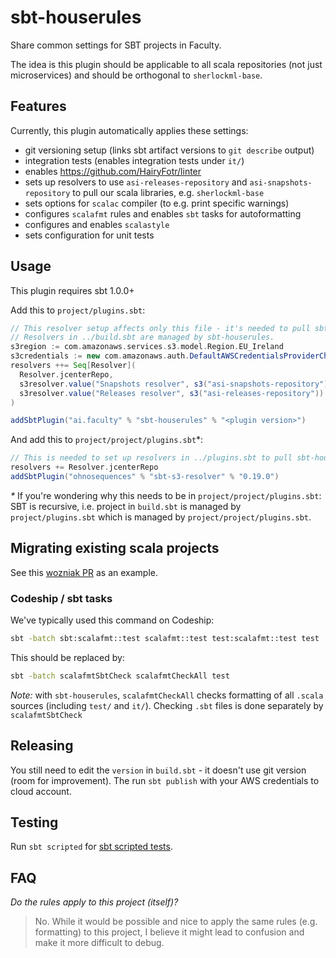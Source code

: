 # sbt-houserules

Share common settings for SBT projects in Faculty.

The idea is this plugin should be applicable to all scala repositories
(not just microservices) and should be orthogonal to `sherlockml-base`.

## Features

Currently, this plugin automatically applies these settings:

- git versioning setup (links sbt artifact versions to `git describe` output)
- integration tests (enables integration tests under `it/`)
- enables https://github.com/HairyFotr/linter
- sets up resolvers to use `asi-releases-repository` and
  `asi-snapshots-repository` to pull our scala libraries, e.g.
  `sherlockml-base`
- sets options for `scalac` compiler (to e.g. print specific warnings)
- configures `scalafmt` rules and enables `sbt` tasks for autoformatting
- configures and enables `scalastyle`
- sets configuration for unit tests

## Usage

This plugin requires sbt 1.0.0+

Add this to `project/plugins.sbt`:

```scala
// This resolver setup affects only this file - it's needed to pull sbt-houserules
// Resolvers in ../build.sbt are managed by sbt-houserules.
s3region := com.amazonaws.services.s3.model.Region.EU_Ireland
s3credentials := new com.amazonaws.auth.DefaultAWSCredentialsProviderChain()
resolvers ++= Seq[Resolver](
  Resolver.jcenterRepo,
  s3resolver.value("Snapshots resolver", s3("asi-snapshots-repository")).withIvyPatterns,
  s3resolver.value("Releases resolver", s3("asi-releases-repository")).withIvyPatterns
)

addSbtPlugin("ai.faculty" % "sbt-houserules" % "<plugin version>")
```

And add this to `project/project/plugins.sbt`*:

```scala
// This is needed to set up resolvers in ../plugins.sbt to pull sbt-houserules.
resolvers += Resolver.jcenterRepo
addSbtPlugin("ohnosequences" % "sbt-s3-resolver" % "0.19.0")
```

_*_ If you're wondering why this needs to be in `project/project/plugins.sbt`:
SBT is recursive, i.e. project in `build.sbt` is managed by `project/plugins.sbt`
which is managed by `project/project/plugins.sbt`.

## Migrating existing scala projects

See this [wozniak PR](https://bitbucket.org/theasi/wozniak/pull-requests/22/wip-houserules-plugin)
as an example.

### Codeship / sbt tasks

We've typically used this command on Codeship:

```bash
sbt -batch sbt:scalafmt::test scalafmt::test test:scalafmt::test test
```

This should be replaced by:

```bash
sbt -batch scalafmtSbtCheck scalafmtCheckAll test
```

_Note:_ with `sbt-houserules`, `scalafmtCheckAll` checks formatting of all
`.scala` sources (including `test/` and `it/`). Checking `.sbt` files is
done separately by `scalafmtSbtCheck`

## Releasing

You still need to edit the `version` in `build.sbt` - it doesn't use git
version (room for improvement). The run `sbt publish` with your AWS credentials to cloud account.

## Testing

Run `sbt scripted` for [sbt scripted tests](http://www.scala-sbt.org/1.x/docs/Testing-sbt-plugins.html).

## FAQ

_Do the rules apply to this project (itself)?_
> No. While it would be possible and nice to apply the same rules (e.g.
> formatting) to this project, I believe it might lead to confusion and make it
> more difficult to debug.
